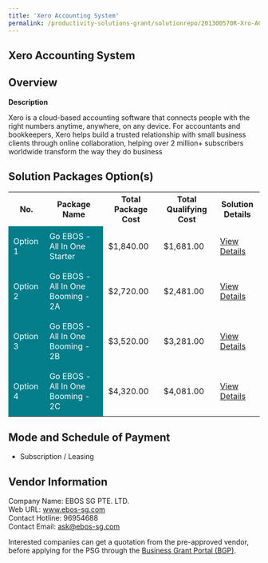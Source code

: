 ```yaml
---
title: 'Xero Accounting System'
permalink: /productivity-solutions-grant/solutionrepo/201300570R-Xro-ACC-Systm-G
---
```


## Xero Accounting System

## Overview

**Description**

Xero is a cloud-based accounting software that connects people with the right numbers anytime, anywhere, on any device. For accountants and bookkeepers, Xero helps build a trusted relationship with small business clients through online collaboration, helping over 2 million+ subscribers worldwide transform the way they do business

## Solution Packages Option(s)

<table>
<tr>
<th><b>No.</b></th>
<th><b>Package Name</b></th>
<th><b>Total Package Cost</b></th>
<th><b>Total Qualifying Cost</b></th>
<th><b>Solution Details</b></th>
</tr>
<tr>
<td style='padding: 10px; background-color: #037E8A; color: #FFFFFF;'>Option 1</td>
<td style='padding: 10px; background-color: #037E8A; color: #FFFFFF;'>Go EBOS - All In One Starter</td>
<td style='padding: 10px;'>$1,840.00</td>
<td style='padding: 10px;'>$1,681.00</td>
<td style='padding: 10px;'><a href='/psg/EBOS_Xero_15082024_Desensitised_Annex3_Part1.pdf' target='_blank'>View Details</a></td>
</tr>
<tr>
<td style='padding: 10px; background-color: #037E8A; color: #FFFFFF;'>Option 2</td>
<td style='padding: 10px; background-color: #037E8A; color: #FFFFFF;'>Go EBOS - All In One Booming - 2A</td>
<td style='padding: 10px;'>$2,720.00</td>
<td style='padding: 10px;'>$2,481.00</td>
<td style='padding: 10px;'><a href='/psg/EBOS_Xero_15082024_Desensitised_Annex3_Part2.pdf' target='_blank'>View Details</a></td>
</tr>
<tr>
<td style='padding: 10px; background-color: #037E8A; color: #FFFFFF;'>Option 3</td>
<td style='padding: 10px; background-color: #037E8A; color: #FFFFFF;'>Go EBOS - All In One Booming - 2B</td>
<td style='padding: 10px;'>$3,520.00</td>
<td style='padding: 10px;'>$3,281.00</td>
<td style='padding: 10px;'><a href='/psg/EBOS_Xero_15082024_Desensitised_Annex3_Part3.pdf' target='_blank'>View Details</a></td>
</tr>
<tr>
<td style='padding: 10px; background-color: #037E8A; color: #FFFFFF;'>Option 4</td>
<td style='padding: 10px; background-color: #037E8A; color: #FFFFFF;'>Go EBOS - All In One Booming - 2C</td>
<td style='padding: 10px;'>$4,320.00</td>
<td style='padding: 10px;'>$4,081.00</td>
<td style='padding: 10px;'><a href='/psg/EBOS_Xero_15082024_Desensitised_Annex3_Part4.pdf' target='_blank'>View Details</a></td>
</tr>
</table>

## Mode and Schedule of Payment

 - Subscription / Leasing

## Vendor Information

 Company Name: EBOS SG PTE. LTD.<br>Web URL: www.ebos-sg.com <br>Contact Hotline: 96954688 <br>Contact Email: ask@ebos-sg.com <br>

Interested companies can get a quotation from the pre-approved vendor, before applying for the PSG through the <a href='https://www.businessgrants.gov.sg/' target='_blank' rel='noopener'>Business Grant Portal (BGP)</a>.

<script src="/jquery/resize-tables.js"></script>
